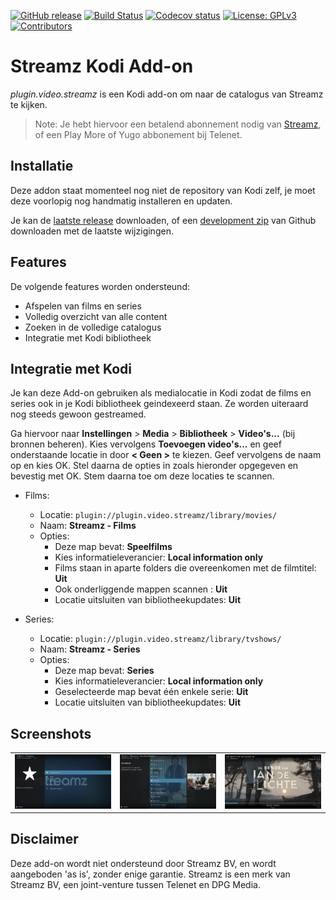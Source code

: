 [![GitHub release](https://img.shields.io/github/release/add-ons/plugin.video.streamz.svg?include_prereleases)](https://github.com/add-ons/plugin.video.streamz/releases)
[![Build Status](https://img.shields.io/github/workflow/status/add-ons/plugin.video.streamz/CI/master)](https://github.com/add-ons/plugin.video.streamz/actions?query=branch%3Amaster)
[![Codecov status](https://img.shields.io/codecov/c/github/add-ons/plugin.video.streamz/master)](https://codecov.io/gh/add-ons/plugin.video.streamz/branch/master)
[![License: GPLv3](https://img.shields.io/badge/License-GPLv3-yellow.svg)](https://opensource.org/licenses/GPL-3.0)
[![Contributors](https://img.shields.io/github/contributors/add-ons/plugin.video.streamz.svg)](https://github.com/add-ons/plugin.video.streamz/graphs/contributors)

# Streamz Kodi Add-on

*plugin.video.streamz* is een Kodi add-on om naar de catalogus van Streamz te kijken. 

> Note: Je hebt hiervoor een betalend abonnement nodig van [Streamz](https://www.streamz.be/), of een Play More of Yugo abbonement bij Telenet.

## Installatie

Deze addon staat momenteel nog niet de repository van Kodi zelf, je moet deze voorlopig nog handmatig installeren en updaten.

Je kan de [laatste release](https://github.com/add-ons/plugin.video.streamz/releases) downloaden, of een [development zip](https://github.com/add-ons/plugin.video.streamz/archive/master.zip) van Github downloaden met de laatste wijzigingen.

## Features

De volgende features worden ondersteund:
* Afspelen van films en series
* Volledig overzicht van alle content
* Zoeken in de volledige catalogus
* Integratie met Kodi bibliotheek

## Integratie met Kodi

Je kan deze Add-on gebruiken als medialocatie in Kodi zodat de films en series ook in je Kodi bibliotheek geindexeerd staan. Ze worden uiteraard nog steeds
gewoon gestreamed.

Ga hiervoor naar **Instellingen** > **Media** > **Bibliotheek** > **Video's...** (bij bronnen beheren). Kies vervolgens **Toevoegen video's...** en geef
onderstaande locatie in door **< Geen >** te kiezen. Geef vervolgens de naam op en kies OK. Stel daarna de opties in zoals hieronder opgegeven en bevestig met OK.
Stem daarna toe om deze locaties te scannen.

* Films:
  * Locatie: `plugin://plugin.video.streamz/library/movies/`
  * Naam: **Streamz - Films**
  * Opties:
    * Deze map bevat: **Speelfilms**
    * Kies informatieleverancier: **Local information only**
    * Films staan in aparte folders die overeenkomen met de filmtitel: **Uit**
    * Ook onderliggende mappen scannen : **Uit**
    * Locatie uitsluiten van bibliotheekupdates: **Uit**

* Series:
  * Locatie: `plugin://plugin.video.streamz/library/tvshows/`
  * Naam: **Streamz - Series**
  * Opties:
    * Deze map bevat: **Series**
    * Kies informatieleverancier: **Local information only**
    * Geselecteerde map bevat één enkele serie: **Uit**
    * Locatie uitsluiten van bibliotheekupdates: **Uit**

## Screenshots

<table>
  <tr>
    <td><img src="resources/screenshot01.jpg" width=270></td>
    <td><img src="resources/screenshot02.jpg" width=270></td>
    <td><img src="resources/screenshot03.jpg" width=270></td>
  </tr>
 </table>

## Disclaimer

Deze add-on wordt niet ondersteund door Streamz BV, en wordt aangeboden 'as is', zonder enige garantie.
Streamz is een merk van Streamz BV, een joint-venture tussen Telenet en DPG Media.
